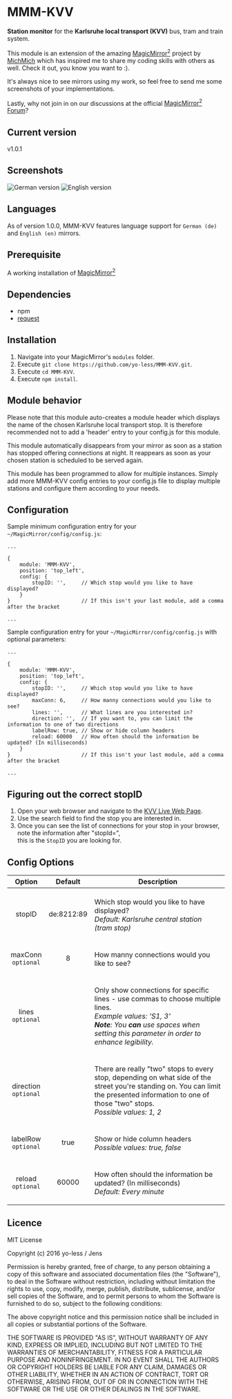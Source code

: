 # MMM-KVV
<B>Station monitor</B> for the <B>Karlsruhe local transport (KVV)</B> bus, tram and train system.<P>

This module is an extension of the amazing [MagicMirror<sup>2</sup>](https://github.com/MichMich/MagicMirror) project by [MichMich](https://github.com/MichMich/) which has inspired me to share my coding skills with others as well. Check it out, you know you want to :). <P>

It's always nice to see mirrors using my work, so feel free to send me some screenshots of your implementations.<P>

Lastly, why not join in on our discussions at the official [MagicMirror<sup>2</sup> Forum](http://forum.magicmirror.builders/)?

## Current version

v1.0.1


## Screenshots

![German version](screenshots/screenshot_de.png)
![English version](screenshots/screenshot_en.png)

## Languages
As of version 1.0.0, MMM-KVV features language support for `German (de)` and `English (en)` mirrors.

## Prerequisite
A working installation of [MagicMirror<sup>2</sup>](https://github.com/MichMich/MagicMirror)
 
## Dependencies
  * npm
  * [request](https://www.npmjs.com/package/request)

## Installation
1. Navigate into your MagicMirror's `modules` folder.
2. Execute `git clone https://github.com/yo-less/MMM-KVV.git`.
3. Execute `cd MMM-KVV`.
3. Execute `npm install`.

## Module behavior
Please note that this module auto-creates a module header which displays the name of the chosen Karlsruhe local transport stop. It is therefore recommended not to add a 'header' entry to your config.js for this module.<P>
This module automatically disappears from your mirror as soon as a station has stopped offering connections at night. It reappears as soon as your chosen station is scheduled to be served again.<P>
This module has been programmed to allow for multiple instances. Simply add more MMM-KVV config entries to your config.js file to display multiple stations and configure them according to your needs.

## Configuration
Sample minimum configuration entry for your `~/MagicMirror/config/config.js`:

    ...
    
    {
        module: 'MMM-KVV',
        position: 'top_left',
        config: {
			stopID: '',		// Which stop would you like to have displayed?			
        }
    } 						// If this isn't your last module, add a comma after the bracket
    
    ...

Sample configuration entry for your `~/MagicMirror/config/config.js` with optional parameters:

    ...
    
    {
        module: 'MMM-KVV',
        position: 'top_left',
        config: {
			stopID: '',		// Which stop would you like to have displayed?
			maxConn: 6,		// How manny connections would you like to see?
			lines: '',		// What lines are you interested in?
			direction: '',	// If you want to, you can limit the information to one of two directions
			labelRow: true, // Show or hide column headers
		    reload: 60000 	// How often should the information be updated? (In milliseconds)
        }
    } 						// If this isn't your last module, add a comma after the bracket
    
    ...

## Figuring out the correct stopID
1. Open your web browser and navigate to the [KVV Live Web Page](http://live.kvv.de).
2. Use the search field to find the stop you are interested in.
3. Once you can see the list of connections for your stop in your browser, note the information after "stopId=",<BR> this is the `StopID` you are looking for.

## Config Options
| **Option** | **Default** | **Description** |
| :---: | :---: | --- |
| stopID | de:8212:89 | <BR>Which stop would you like to have displayed? <BR><EM> Default: Karlsruhe central station (tram stop)</EM><P> |
| maxConn<BR>`optional` | 8 | <BR> How manny connections would you like to see? <P> |
| lines<BR>`optional` |  | <BR> Only show connections for specific lines - use commas to choose multiple lines.<BR><EM> Example values: 'S1, 3'<BR><B>Note</B>: You <B>can</B> use spaces when setting this parameter in order to enhance legibility.</EM><P> |
| direction<BR>`optional` |  | <BR> There are really "two" stops to every stop, depending on what side of the street you're standing on. You can limit the presented information to one of those "two" stops.<BR> <EM>Possible values: 1, 2</EM><P> |
| labelRow<BR>`optional` | true | <BR> Show or hide column headers<BR> <EM>Possible values: true, false</EM><P> |
| reload<BR>`optional`  | 60000 | <BR> How often should the information be updated? (In milliseconds) <BR><EM> Default: Every minute </EM><P> |

## Licence
MIT License

Copyright (c) 2016 yo-less / Jens

Permission is hereby granted, free of charge, to any person obtaining a copy
of this software and associated documentation files (the "Software"), to deal
in the Software without restriction, including without limitation the rights
to use, copy, modify, merge, publish, distribute, sublicense, and/or sell
copies of the Software, and to permit persons to whom the Software is
furnished to do so, subject to the following conditions:

The above copyright notice and this permission notice shall be included in all
copies or substantial portions of the Software.

THE SOFTWARE IS PROVIDED "AS IS", WITHOUT WARRANTY OF ANY KIND, EXPRESS OR
IMPLIED, INCLUDING BUT NOT LIMITED TO THE WARRANTIES OF MERCHANTABILITY,
FITNESS FOR A PARTICULAR PURPOSE AND NONINFRINGEMENT. IN NO EVENT SHALL THE
AUTHORS OR COPYRIGHT HOLDERS BE LIABLE FOR ANY CLAIM, DAMAGES OR OTHER
LIABILITY, WHETHER IN AN ACTION OF CONTRACT, TORT OR OTHERWISE, ARISING FROM,
OUT OF OR IN CONNECTION WITH THE SOFTWARE OR THE USE OR OTHER DEALINGS IN THE
SOFTWARE.
